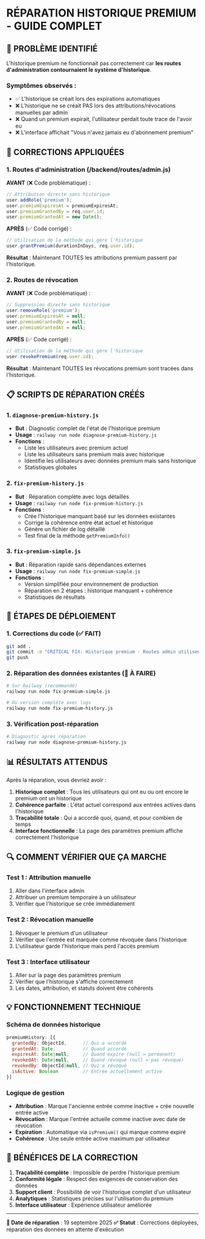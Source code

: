 # RÉPARATION HISTORIQUE PREMIUM - GUIDE COMPLET

## 🚨 PROBLÈME IDENTIFIÉ

L'historique premium ne fonctionnait pas correctement car **les routes d'administration contournaient le système d'historique**.

### Symptômes observés :
- ✅ L'historique se créait lors des expirations automatiques
- ❌ L'historique ne se créait PAS lors des attributions/révocations manuelles par admin
- ❌ Quand un premium expirait, l'utilisateur perdait toute trace de l'avoir eu
- ❌ L'interface affichait "Vous n'avez jamais eu d'abonnement premium"

## 🔧 CORRECTIONS APPLIQUÉES

### 1. Routes d'administration (/backend/routes/admin.js)

**AVANT** (❌ Code problématique) :
```javascript
// Attribution directe sans historique
user.addRole('premium');
user.premiumExpiresAt = premiumExpiresAt;
user.premiumGrantedBy = req.user.id;
user.premiumGrantedAt = new Date();
```

**APRÈS** (✅ Code corrigé) :
```javascript
// Utilisation de la méthode qui gère l'historique
user.grantPremium(durationInDays, req.user.id);
```

**Résultat** : Maintenant TOUTES les attributions premium passent par l'historique.

### 2. Routes de révocation

**AVANT** (❌ Code problématique) :
```javascript
// Suppression directe sans historique
user.removeRole('premium');
user.premiumExpiresAt = null;
user.premiumGrantedBy = null;
user.premiumGrantedAt = null;
```

**APRÈS** (✅ Code corrigé) :
```javascript
// Utilisation de la méthode qui gère l'historique
user.revokePremium(req.user.id);
```

**Résultat** : Maintenant TOUTES les révocations premium sont tracées dans l'historique.

## 📋 SCRIPTS DE RÉPARATION CRÉÉS

### 1. `diagnose-premium-history.js`
- **But** : Diagnostic complet de l'état de l'historique premium
- **Usage** : `railway run node diagnose-premium-history.js`
- **Fonctions** :
  - Liste les utilisateurs avec premium actuel
  - Liste les utilisateurs sans premium mais avec historique
  - Identifie les utilisateurs avec données premium mais sans historique
  - Statistiques globales

### 2. `fix-premium-history.js`
- **But** : Réparation complète avec logs détaillés
- **Usage** : `railway run node fix-premium-history.js`
- **Fonctions** :
  - Crée l'historique manquant basé sur les données existantes
  - Corrige la cohérence entre état actuel et historique
  - Génère un fichier de log détaillé
  - Test final de la méthode `getPremiumInfo()`

### 3. `fix-premium-simple.js`
- **But** : Réparation rapide sans dépendances externes
- **Usage** : `railway run node fix-premium-simple.js`
- **Fonctions** :
  - Version simplifiée pour environnement de production
  - Réparation en 2 étapes : historique manquant + cohérence
  - Statistiques de résultats

## 🎯 ÉTAPES DE DÉPLOIEMENT

### 1. Corrections du code (✅ FAIT)
```bash
git add .
git commit -m "CRITICAL FIX: Historique premium - Routes admin utilisent maintenant grantPremium/revokePremium"
git push
```

### 2. Réparation des données existantes (🔄 À FAIRE)
```bash
# Sur Railway (recommandé)
railway run node fix-premium-simple.js

# Ou version complète avec logs
railway run node fix-premium-history.js
```

### 3. Vérification post-réparation
```bash
# Diagnostic après réparation
railway run node diagnose-premium-history.js
```

## 📊 RÉSULTATS ATTENDUS

Après la réparation, vous devriez avoir :

1. **Historique complet** : Tous les utilisateurs qui ont eu ou ont encore le premium ont un historique
2. **Cohérence parfaite** : L'état actuel correspond aux entrées actives dans l'historique
3. **Traçabilité totale** : Qui a accordé quoi, quand, et pour combien de temps
4. **Interface fonctionnelle** : La page des paramètres premium affiche correctement l'historique

## 🔍 COMMENT VÉRIFIER QUE ÇA MARCHE

### Test 1 : Attribution manuelle
1. Aller dans l'interface admin
2. Attribuer un premium temporaire à un utilisateur
3. Vérifier que l'historique se crée immédiatement

### Test 2 : Révocation manuelle
1. Révoquer le premium d'un utilisateur
2. Vérifier que l'entrée est marquée comme révoquée dans l'historique
3. L'utilisateur garde l'historique mais perd l'accès premium

### Test 3 : Interface utilisateur
1. Aller sur la page des paramètres premium
2. Vérifier que l'historique s'affiche correctement
3. Les dates, attribution, et statuts doivent être cohérents

## 💡 FONCTIONNEMENT TECHNIQUE

### Schéma de données historique
```javascript
premiumHistory: [{
  grantedBy: ObjectId,      // Qui a accordé
  grantedAt: Date,          // Quand accordé
  expiresAt: Date|null,     // Quand expire (null = permanent)
  revokedAt: Date|null,     // Quand révoqué (null = pas révoqué)
  revokedBy: ObjectId|null, // Qui a révoqué
  isActive: Boolean         // Entrée actuellement active
}]
```

### Logique de gestion
- **Attribution** : Marque l'ancienne entrée comme inactive + crée nouvelle entrée active
- **Révocation** : Marque l'entrée actuelle comme inactive avec date de révocation
- **Expiration** : Automatique via `isPremium()` qui marque comme expiré
- **Cohérence** : Une seule entrée active maximum par utilisateur

## 🚀 BÉNÉFICES DE LA CORRECTION

1. **Traçabilité complète** : Impossible de perdre l'historique premium
2. **Conformité légale** : Respect des exigences de conservation des données
3. **Support client** : Possibilité de voir l'historique complet d'un utilisateur
4. **Analytiques** : Statistiques précises sur l'utilisation du premium
5. **Interface utilisateur** : Expérience utilisateur améliorée

---

**📅 Date de réparation** : 19 septembre 2025
**✅ Statut** : Corrections déployées, réparation des données en attente d'exécution